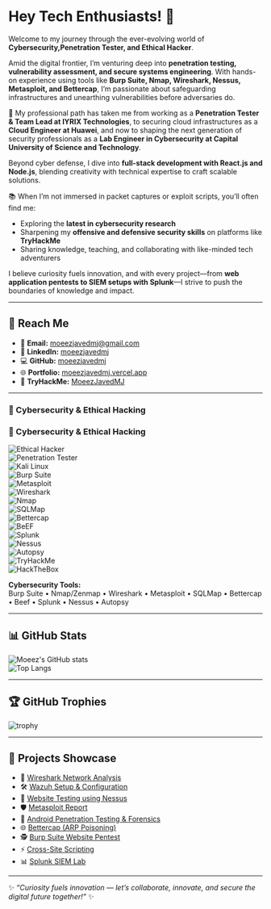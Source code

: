 # Hey Tech Enthusiasts! 👋  
Welcome to my journey through the ever-evolving world of **Cybersecurity,Penetration Tester, and Ethical Hacker**.  

Amid the digital frontier, I’m venturing deep into **penetration testing, vulnerability assessment, and secure systems engineering**. With hands-on experience using tools like **Burp Suite, Nmap, Wireshark, Nessus, Metasploit, and Bettercap**, I’m passionate about safeguarding infrastructures and unearthing vulnerabilities before adversaries do.  

🚀 My professional path has taken me from working as a **Penetration Tester & Team Lead at IYRIX Technologies**, to securing cloud infrastructures as a **Cloud Engineer at Huawei**, and now to shaping the next generation of security professionals as a **Lab Engineer in Cybersecurity at Capital University of Science and Technology**.  

Beyond cyber defense, I dive into **full-stack development with React.js and Node.js**, blending creativity with technical expertise to craft scalable solutions.  

📚 When I’m not immersed in packet captures or exploit scripts, you’ll often find me:  
- Exploring the **latest in cybersecurity research**  
- Sharpening my **offensive and defensive security skills** on platforms like **TryHackMe**  
- Sharing knowledge, teaching, and collaborating with like-minded tech adventurers  

I believe curiosity fuels innovation, and with every project—from **web application pentests to SIEM setups with Splunk**—I strive to push the boundaries of knowledge and impact.  

---

## 🔗 Reach Me
- 📧 **Email:** [moeezjavedmj@gmail.com](mailto:moeezjavedmj@gmail.com)  
- 💼 **LinkedIn:** [moeezjavedmj](https://www.linkedin.com/in/moeezjavedmj)  
- 💻 **GitHub:** [moeezjavedmj](https://github.com/moeezjavedmj)  
- 🌐 **Portfolio:** [moeezjavedmj.vercel.app](https://moeezjavedmj.vercel.app)  
- 🎯 **TryHackMe:** [MoeezJavedMJ](https://tryhackme.com/r/p/MoeezJavedMJ)  

---
### 🔐 Cybersecurity & Ethical Hacking  



### 🔐 Cybersecurity & Ethical Hacking  

<p align="center">
  
![Ethical Hacker](https://img.shields.io/badge/-Ethical%20Hacker-000000?style=flat&logo=hackaday&logoColor=white)  
![Penetration Tester](https://img.shields.io/badge/-Penetration%20Tester-FF0000?style=flat&logo=probot&logoColor=white)  
![Kali Linux](https://img.shields.io/badge/-Kali%20Linux-557C94?style=flat&logo=kalilinux&logoColor=white)  
![Burp Suite](https://img.shields.io/badge/-Burp%20Suite-FF6F00?style=flat&logo=burp-suite&logoColor=white)  
![Metasploit](https://img.shields.io/badge/-Metasploit-2E86C1?style=flat&logo=metasploit&logoColor=white)  
![Wireshark](https://img.shields.io/badge/-Wireshark-1679A7?style=flat&logo=wireshark&logoColor=white)  
![Nmap](https://img.shields.io/badge/-Nmap-4682B4?style=flat&logo=securityscorecard&logoColor=white)  
![SQLMap](https://img.shields.io/badge/-SQLMap-F39C12?style=flat&logo=sqlite&logoColor=white)  
![Bettercap](https://img.shields.io/badge/-Bettercap-6C3483?style=flat&logo=gnometerminal&logoColor=white)  
![BeEF](https://img.shields.io/badge/-BeEF-E74C3C?style=flat&logo=redhat&logoColor=white)  
![Splunk](https://img.shields.io/badge/-Splunk-000000?style=flat&logo=splunk&logoColor=white)  
![Nessus](https://img.shields.io/badge/-Nessus-00AEEF?style=flat&logo=nessus&logoColor=white)  
![Autopsy](https://img.shields.io/badge/-Autopsy-34495E?style=flat&logo=archive&logoColor=white)  
![TryHackMe](https://img.shields.io/badge/-TryHackMe-212C42?style=flat&logo=tryhackme&logoColor=red)  
![HackTheBox](https://img.shields.io/badge/-HackTheBox-111927?style=flat&logo=hackthebox&logoColor=green)  

  
</p>

**Cybersecurity Tools:**  
Burp Suite • Nmap/Zenmap • Wireshark • Metasploit • SQLMap • Bettercap • Beef • Splunk • Nessus • Autopsy  

---

## 📊 GitHub Stats  
![Moeez's GitHub stats](https://github-readme-stats.vercel.app/api?username=moeezjavedmj&show_icons=true&theme=radical)  
![Top Langs](https://github-readme-stats.vercel.app/api/top-langs/?username=moeezjavedmj&layout=compact&theme=radical)  

---

## 🏆 GitHub Trophies  
![trophy](https://github-profile-trophy.vercel.app/?username=moeezjavedmj&theme=onedark&column=7)  

---

## 📌 Projects Showcase  
- 📡 [Wireshark Network Analysis](https://github.com/moeezjavedmj/-Network-Packet-Analysis-Wireshark-.git)  
- 🛠 [Wazuh Setup & Configuration](https://github.com/moeezjavedmj/Wazuh-download-configure-and-Working)  
- 🔐 [Website Testing using Nessus](https://github.com/moeezjavedmj/Nessus)  
- 🛡 [Metasploit Report](https://github.com/moeezjavedmj/Metasploit-Report)  
- 📱 [Android Penetration Testing & Forensics](https://github.com/moeezjavedmj/Andriod-Penetration-Testing-and-Forensics.git)  
- 🌐 [Bettercap (ARP Poisoning)](https://github.com/moeezjavedmj/Bettercap.git)  
- 🕵️ [Burp Suite Website Pentest](https://github.com/moeezjavedmj/Burpsuite.git)  
- ⚡ [Cross-Site Scripting](https://github.com/moeezjavedmj/Cross-Site-Scripting.git)  
- 📊 [Splunk SIEM Lab](https://github.com/moeezjavedmj/Splunk.git)  


---

✨ *“Curiosity fuels innovation — let’s collaborate, innovate, and secure the digital future together!”* ✨
